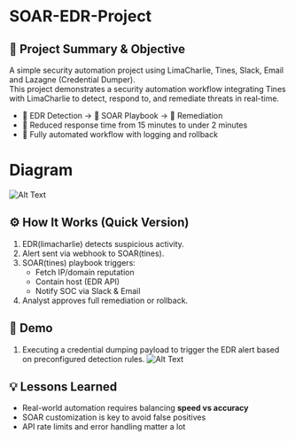 # SOAR-EDR-Project
## 📌 Project Summary & Objective
A simple security automation project using LimaCharlie, Tines, Slack, Email and Lazagne (Credential Dumper).
<br> This project demonstrates a security automation workflow integrating Tines with LimaCharlie to detect, respond to, and remediate threats in real-time.

- 📁 EDR Detection → 🎯 SOAR Playbook → 🔧 Remediation
- 🚀 Reduced response time from 15 minutes to under 2 minutes
- 🔄 Fully automated workflow with logging and rollback

# Diagram
![Alt Text](https://i.imgur.com/m35AdST.jpeg)

## ⚙️ How It Works (Quick Version)

1. EDR(limacharlie) detects suspicious activity.
2. Alert sent via webhook to SOAR(tines).
3. SOAR(tines) playbook triggers:
    - Fetch IP/domain reputation
    - Contain host (EDR API)
    - Notify SOC via Slack & Email
4. Analyst approves full remediation or rollback.

## 🚀 Demo
1. Executing a credential dumping payload to trigger the EDR alert based on preconfigured detection rules.
![Alt Text](https://i.imgur.com/j7zOZGl.png)

## 💡 Lessons Learned
- Real-world automation requires balancing **speed vs accuracy**
- SOAR customization is key to avoid false positives
- API rate limits and error handling matter a lot
